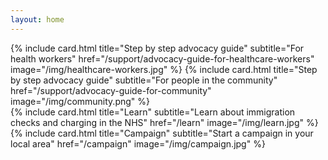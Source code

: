 ```yaml
---
layout: home
---
```


<div class="card-deck">
  {% include card.html title="Step by step advocacy guide" subtitle="For health workers"    href="/support/advocacy-guide-for-healthcare-workers" image="/img/healthcare-workers.jpg" %}
  {% include card.html title="Step by step advocacy guide" subtitle="For people in the community" href="/support/advocacy-guide-for-community" image="/img/community.png" %}
</div>
<div class="card-deck">
  {% include card.html title="Learn"    subtitle="Learn about immigration checks and charging in the NHS" href="/learn"    image="/img/learn.jpg" %}
  {% include card.html title="Campaign" subtitle="Start a campaign in your local area"                    href="/campaign" image="/img/campaign.jpg" %}
</div>
